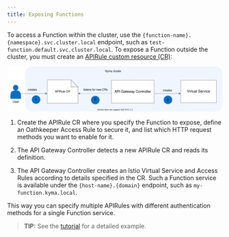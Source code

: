 ```yaml
---
title: Exposing Functions
---
```


To access a Function within the cluster, use the `{function-name}.{namespace}.svc.cluster.local` endpoint, such as `test-function.default.svc.cluster.local`. To expose a Function outside the cluster, you must create an [APIRule custom resource (CR)](./00-custom-resources/apix-01-apirule.md):

![Expose a Function service](./assets/svls-api-rules.svg)

1. Create the APIRule CR where you specify the Function to expose, define an Oathkeeper Access Rule to secure it, and list which HTTP request methods you want to enable for it.

2. The API Gateway Controller detects a new APIRule CR and reads its definition.

3. The API Gateway Controller creates an Istio Virtual Service and Access Rules according to details specified in the CR. Such a Function service is available under the `{host-name}.{domain}` endpoint, such as `my-function.kyma.local`.

This way you can specify multiple APIRules with different authentication methods for a single Function service.

>**TIP:** See the [tutorial](../03-tutorials/00-serverless/svls-03-expose-function.md) for a detailed example.
